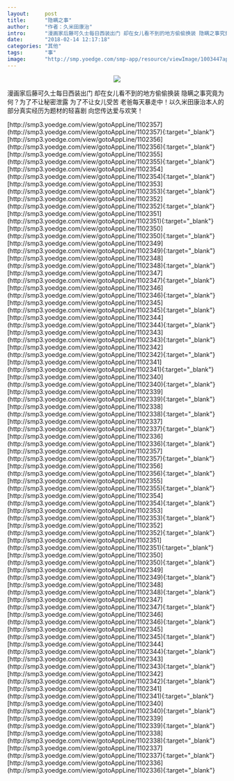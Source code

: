 ```yaml
---
layout:     post
title:      "隐瞒之事"
author:     "作者：久米田康治"
intro:      "漫画家后藤可久士每日西装出门 却在女儿看不到的地方偷偷换装 隐瞒之事究竟为何？为了不让秘密泄露 为了不让女儿受苦 老爸每天暴走中！以久米田康治本人的部分真实经历为题材的轻喜剧 向您传达爱与欢笑！"
date:       "2018-02-14 12:17:18"
categories: "其他"
tags:       "事"
image:      "http://smp.yoedge.com/smp-app/resource/viewImage/1003447appline.png"
---
```

<div style="text-align: center">
<p><img src="http://smp.yoedge.com/smp-app/resource/viewImage/1003447appline.png"/></p>
</div>
<p class="post-meta">
<span>漫画家后藤可久士每日西装出门 却在女儿看不到的地方偷偷换装 隐瞒之事究竟为何？为了不让秘密泄露 为了不让女儿受苦 老爸每天暴走中！以久米田康治本人的部分真实经历为题材的轻喜剧 向您传达爱与欢笑！</span>
</p>
[http://smp3.yoedge.com/view/gotoAppLine/1102357](http://smp3.yoedge.com/view/gotoAppLine/1102357){:target="_blank"}
[http://smp3.yoedge.com/view/gotoAppLine/1102356](http://smp3.yoedge.com/view/gotoAppLine/1102356){:target="_blank"}
[http://smp3.yoedge.com/view/gotoAppLine/1102355](http://smp3.yoedge.com/view/gotoAppLine/1102355){:target="_blank"}
[http://smp3.yoedge.com/view/gotoAppLine/1102354](http://smp3.yoedge.com/view/gotoAppLine/1102354){:target="_blank"}
[http://smp3.yoedge.com/view/gotoAppLine/1102353](http://smp3.yoedge.com/view/gotoAppLine/1102353){:target="_blank"}
[http://smp3.yoedge.com/view/gotoAppLine/1102352](http://smp3.yoedge.com/view/gotoAppLine/1102352){:target="_blank"}
[http://smp3.yoedge.com/view/gotoAppLine/1102351](http://smp3.yoedge.com/view/gotoAppLine/1102351){:target="_blank"}
[http://smp3.yoedge.com/view/gotoAppLine/1102350](http://smp3.yoedge.com/view/gotoAppLine/1102350){:target="_blank"}
[http://smp3.yoedge.com/view/gotoAppLine/1102349](http://smp3.yoedge.com/view/gotoAppLine/1102349){:target="_blank"}
[http://smp3.yoedge.com/view/gotoAppLine/1102348](http://smp3.yoedge.com/view/gotoAppLine/1102348){:target="_blank"}
[http://smp3.yoedge.com/view/gotoAppLine/1102347](http://smp3.yoedge.com/view/gotoAppLine/1102347){:target="_blank"}
[http://smp3.yoedge.com/view/gotoAppLine/1102346](http://smp3.yoedge.com/view/gotoAppLine/1102346){:target="_blank"}
[http://smp3.yoedge.com/view/gotoAppLine/1102345](http://smp3.yoedge.com/view/gotoAppLine/1102345){:target="_blank"}
[http://smp3.yoedge.com/view/gotoAppLine/1102344](http://smp3.yoedge.com/view/gotoAppLine/1102344){:target="_blank"}
[http://smp3.yoedge.com/view/gotoAppLine/1102343](http://smp3.yoedge.com/view/gotoAppLine/1102343){:target="_blank"}
[http://smp3.yoedge.com/view/gotoAppLine/1102342](http://smp3.yoedge.com/view/gotoAppLine/1102342){:target="_blank"}
[http://smp3.yoedge.com/view/gotoAppLine/1102341](http://smp3.yoedge.com/view/gotoAppLine/1102341){:target="_blank"}
[http://smp3.yoedge.com/view/gotoAppLine/1102340](http://smp3.yoedge.com/view/gotoAppLine/1102340){:target="_blank"}
[http://smp3.yoedge.com/view/gotoAppLine/1102339](http://smp3.yoedge.com/view/gotoAppLine/1102339){:target="_blank"}
[http://smp3.yoedge.com/view/gotoAppLine/1102338](http://smp3.yoedge.com/view/gotoAppLine/1102338){:target="_blank"}
[http://smp3.yoedge.com/view/gotoAppLine/1102337](http://smp3.yoedge.com/view/gotoAppLine/1102337){:target="_blank"}
[http://smp3.yoedge.com/view/gotoAppLine/1102336](http://smp3.yoedge.com/view/gotoAppLine/1102336){:target="_blank"}
[http://smp3.yoedge.com/view/gotoAppLine/1102357](http://smp3.yoedge.com/view/gotoAppLine/1102357){:target="_blank"}
[http://smp3.yoedge.com/view/gotoAppLine/1102356](http://smp3.yoedge.com/view/gotoAppLine/1102356){:target="_blank"}
[http://smp3.yoedge.com/view/gotoAppLine/1102355](http://smp3.yoedge.com/view/gotoAppLine/1102355){:target="_blank"}
[http://smp3.yoedge.com/view/gotoAppLine/1102354](http://smp3.yoedge.com/view/gotoAppLine/1102354){:target="_blank"}
[http://smp3.yoedge.com/view/gotoAppLine/1102353](http://smp3.yoedge.com/view/gotoAppLine/1102353){:target="_blank"}
[http://smp3.yoedge.com/view/gotoAppLine/1102352](http://smp3.yoedge.com/view/gotoAppLine/1102352){:target="_blank"}
[http://smp3.yoedge.com/view/gotoAppLine/1102351](http://smp3.yoedge.com/view/gotoAppLine/1102351){:target="_blank"}
[http://smp3.yoedge.com/view/gotoAppLine/1102350](http://smp3.yoedge.com/view/gotoAppLine/1102350){:target="_blank"}
[http://smp3.yoedge.com/view/gotoAppLine/1102349](http://smp3.yoedge.com/view/gotoAppLine/1102349){:target="_blank"}
[http://smp3.yoedge.com/view/gotoAppLine/1102348](http://smp3.yoedge.com/view/gotoAppLine/1102348){:target="_blank"}
[http://smp3.yoedge.com/view/gotoAppLine/1102347](http://smp3.yoedge.com/view/gotoAppLine/1102347){:target="_blank"}
[http://smp3.yoedge.com/view/gotoAppLine/1102346](http://smp3.yoedge.com/view/gotoAppLine/1102346){:target="_blank"}
[http://smp3.yoedge.com/view/gotoAppLine/1102345](http://smp3.yoedge.com/view/gotoAppLine/1102345){:target="_blank"}
[http://smp3.yoedge.com/view/gotoAppLine/1102344](http://smp3.yoedge.com/view/gotoAppLine/1102344){:target="_blank"}
[http://smp3.yoedge.com/view/gotoAppLine/1102343](http://smp3.yoedge.com/view/gotoAppLine/1102343){:target="_blank"}
[http://smp3.yoedge.com/view/gotoAppLine/1102342](http://smp3.yoedge.com/view/gotoAppLine/1102342){:target="_blank"}
[http://smp3.yoedge.com/view/gotoAppLine/1102341](http://smp3.yoedge.com/view/gotoAppLine/1102341){:target="_blank"}
[http://smp3.yoedge.com/view/gotoAppLine/1102340](http://smp3.yoedge.com/view/gotoAppLine/1102340){:target="_blank"}
[http://smp3.yoedge.com/view/gotoAppLine/1102339](http://smp3.yoedge.com/view/gotoAppLine/1102339){:target="_blank"}
[http://smp3.yoedge.com/view/gotoAppLine/1102338](http://smp3.yoedge.com/view/gotoAppLine/1102338){:target="_blank"}
[http://smp3.yoedge.com/view/gotoAppLine/1102337](http://smp3.yoedge.com/view/gotoAppLine/1102337){:target="_blank"}
[http://smp3.yoedge.com/view/gotoAppLine/1102336](http://smp3.yoedge.com/view/gotoAppLine/1102336){:target="_blank"}


